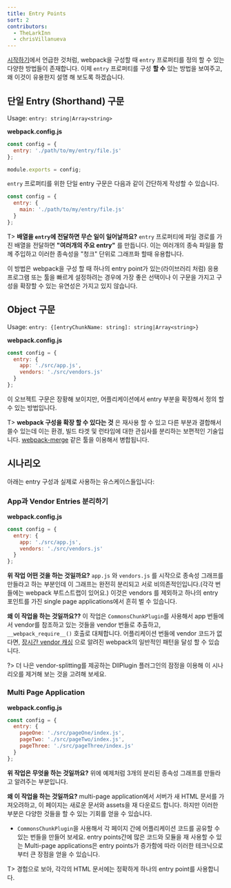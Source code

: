 ```yaml
---
title: Entry Points
sort: 2
contributors:
  - TheLarkInn
  - chrisVillanueva
---
```


[시작하기](/guides/getting-started/#using-a-configuration)에서 언급한 것처럼, webpack을 구성할 때 `entry` 프로퍼티를 정의 할 수 있는 다양한 방법들이 존재합니다. 이제 `entry` 프로퍼티를 구성 **할 수** 있는 방법을 보여주고, 왜 이것이 유용한지 설명 해 보도록 하겠습니다.

## 단일 Entry (Shorthand) 구문

Usage: `entry: string|Array<string>`

**webpack.config.js**

```javascript
const config = {
  entry: './path/to/my/entry/file.js'
};

module.exports = config;
```

`entry` 프로퍼티를 위한 단일 entry 구문은 다음과 같이 간단하게 작성할 수 있습니다.

```javascript
const config = {
  entry: {
    main: './path/to/my/entry/file.js'
  }
};
```

T> **배열을 `entry`에 전달하면 무슨 일이 일어날까요?** `entry` 프로퍼티에 파일 경로를 가진 배열을 전달하면 **"여러개의 주요 entry"** 를 만듭니다. 이는 여러개의 종속 파일을 함께 주입하고 이러한 종속성을 "청크" 단위로 그래프화 할때 유용합니다.

이 방법은 webpack을 구성 할 때 하나의 entry point가 있는(라이브러리 처럼) 응용 프로그램 또는 툴을 빠르게 설정하려는 경우에 가장 좋은 선택이나 이 구문을 가지고 구성을 확장할 수 있는 유연성은 가지고 있지 않습니다.


## Object 구문

Usage: `entry: {[entryChunkName: string]: string|Array<string>}`

**webpack.config.js**

```javascript
const config = {
  entry: {
    app: './src/app.js',
    vendors: './src/vendors.js'
  }
};
```
이 오브젝트 구문은 장황해 보이지만, 어플리케이션에서 entry 부분을 확장해서 정의 할 수 있는 방법입니다.

<!--T **"Scalable webpack configurations"** are ones that can be reused and combined with other partial configurations. This is a popular technique used to separate concerns by environment, build target and runtime. They are then merged using specialized tools like [webpack-merge](https://github.com/survivejs/webpack-merge).-->
T> **webpack 구성을 확장 할 수 있다는 것** 은 재사용 할 수 있고 다른 부분과 결합해서 쓸수 있는데 이는 환경, 빌드 타겟 및 런타임에 대한 관심사를 분리하는 보편적인 기술입니다. [webpack-merge](https://github.com/survivejs/webpack-merge) 같은 툴을 이용해서 병합됩니다.


## 시나리오

아래는 entry 구성과 실제로 사용하는 유스케이스들입니다:


### App과 Vendor Entries 분리하기

**webpack.config.js**

```javascript
const config = {
  entry: {
    app: './src/app.js',
    vendors: './src/vendors.js'
  }
};
```

<!-- **What does this do?** At face value this tells webpack to create dependency graphs starting at both `app.js` and `vendors.js`. These graphs are completely separate and independent of each other (there will be a webpack bootstrap in each bundle). This is commonly seen with single page applications which have only one entry point (excluding vendors). -->
**위 작업 어떤 것을 하는 것일까요?** `app.js` 와 `vendors.js` 를 시작으로 종속성 그래프를 만들라고 하는 부분인데 이 그래프는 완전히 분리되고 서로 비의존적인입니다.(각각 번들에는 webpack 부트스트랩이 있어요.) 이것은 vendors 를 제외하고 하나의 entry 포인트를 가진 single page applications에서 흔히 벌 수 있습니다.

<!-- **Why?** This setup allows you to leverage `CommonsChunkPlugin` and extract any vendor references from your app bundle into your vendor bundle, replacing them with `__webpack_require__()` calls. If there is no vendor code in your application bundle, then you can achieve a common pattern in webpack known as [long-term vendor-caching](/guides/caching). -->
**왜 이 작업을 하는 것일까요??** 이 작업은 `CommonsChunkPlugin`를 사용해서 app 번들에서 vendor를 참조하고 있는 것들을 vendor 번들로 추출하고, `__webpack_require__()` 호출로 대체합니다. 어플리케이션 번들에 vendor 코드가 없다면, [장시간 vendor 캐싱](/guides/caching) 으로 알려진 webpack의 일반적인 패턴을 달성 할 수 있습니다.

<!-- ? Consider removing this scenario in favor of the DllPlugin, which provides a better vendor-splitting. -->
?> 더 나은 vendor-splitting를 제공하는 DllPlugin 플러그인의 잠정을 이용해 이 시나리오를 제거해 보는 것을 고려해 보세요.

### Multi Page Application

**webpack.config.js**

```javascript
const config = {
  entry: {
    pageOne: './src/pageOne/index.js',
    pageTwo: './src/pageTwo/index.js',
    pageThree: './src/pageThree/index.js'
  }
};
```

<!-- **What does this do?** We are telling webpack that we would like 3 separate dependency graphs (like the above example). -->
**위 작업은 무엇을 하는 것일까요?** 위에 예제처럼 3개의 분리된 종속성 그래프를 만들라고 알려주는 부분입니다.

<!-- **Why?** In a multi-page application, the server is going to fetch a new HTML document for you. The page reloads this new document and assets are redownloaded. However, this gives us the unique opportunity to do multiple things: -->
**왜 이 작업을 하는 것일까요?** multi-page application에서 서버가 새 HTML 문서를 가져오려하고, 이 페이지는 새로운 문서와 assets을 재 다운로드 합니다. 하지만 이러한 부분은 다양한 것들을 할 수 있는 기회를 얻을 수 있습니다.


<!-- - Use `CommonsChunkPlugin` to create bundles of shared application code between each page. Multi-page applications that reuse a lot of code/modules between entry points can greatly benefit from these techniques, as the amount of entry points increase. -->
- `CommonsChunkPlugin`을 사용해서 각 페이지 간에 어플리케이션 코드를 공유할 수 있는 번들을 만들어 보세요. entry points간에 많은 코드와 모듈을 재 사용할 수 있는 Multi-page applications은 entry points가 증가함에 따라 이러한 테크닉으로부터 큰 장점을 얻을 수 있습니다.

<!-- T As a rule of thumb: for each HTML document use exactly one entry point. -->
T> 경험으로 보아, 각각의 HTML 문서에는 정확하게 하나의 entry point를 사용합니다.
